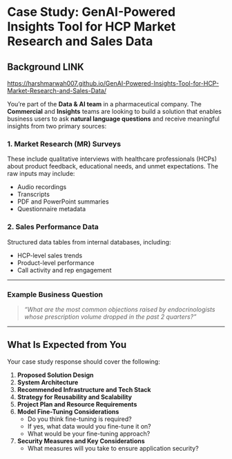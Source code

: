 # Case Study: GenAI-Powered Insights Tool for HCP Market Research and Sales Data

## Background LINK 
https://harshmarwah007.github.io/GenAI-Powered-Insights-Tool-for-HCP-Market-Research-and-Sales-Data/

You’re part of the **Data & AI team** in a pharmaceutical company. The **Commercial** and **Insights** teams are looking to build a solution that enables business users to ask **natural language questions** and receive meaningful insights from two primary sources:

### 1. Market Research (MR) Surveys

These include qualitative interviews with healthcare professionals (HCPs) about product feedback, educational needs, and unmet expectations. The raw inputs may include:

- Audio recordings  
- Transcripts  
- PDF and PowerPoint summaries  
- Questionnaire metadata  

### 2. Sales Performance Data

Structured data tables from internal databases, including:

- HCP-level sales trends  
- Product-level performance  
- Call activity and rep engagement  

---

### Example Business Question

> *“What are the most common objections raised by endocrinologists whose prescription volume dropped in the past 2 quarters?”*

---

## What Is Expected from You

Your case study response should cover the following:

1. **Proposed Solution Design**  
2. **System Architecture**  
3. **Recommended Infrastructure and Tech Stack**  
4. **Strategy for Reusability and Scalability**  
5. **Project Plan and Resource Requirements**  
6. **Model Fine-Tuning Considerations**
    - Do you think fine-tuning is required?
    - If yes, what data would you fine-tune it on?
    - What would be your fine-tuning approach?
7. **Security Measures and Key Considerations**
    - What measures will you take to ensure application security?
